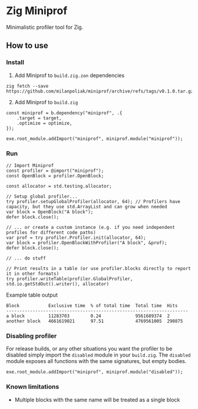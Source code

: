 # Zig Miniprof

Minimalistic profiler tool for Zig.

## How to use

### Install

1. Add Miniprof to `build.zig.zon` dependencies

```shell
zig fetch --save https://github.com/milanpoliak/miniprof/archive/refs/tags/v0.1.0.tar.gz
```

2. Add Miniprof to `build.zig`

```zig
const miniprof = b.dependency("miniprof", .{
    .target = target,
    .optimize = optimize,
});

exe.root_module.addImport("miniprof", miniprof.module("miniprof"));
```

### Run

```zig
// Import Miniprof
const profiler = @import("miniprof");
const OpenBlock = profiler.OpenBlock;

const allocator = std.testing.allocator;

// Setup global profiler...
try profiler.setupGlobalProfiler(allocator, 64); // Profilers have capacity, but they use std.ArrayList and can grow when needed
var block = OpenBlock("A block");
defer block.close();

// ... or create a custom instance (e.g. if you need independent profiles for different code paths) 
var prof = try profiler.Profiler.init(allocator, 64);
var block = profiler.OpenBlockWithProfiler("A block", &prof);
defer block.close();

// ... do stuff

// Print results in a table (or use profiler.blocks directly to report it in other formats)
try profiler.writeTable(profiler.GlobalProfiler, std.io.getStdOut().writer(), allocator)
```

Example table output

```text
Block           Exclusive time  % of total time  Total time  Hits    
---------------------------------------------------------------------
a block         11283703        0.24             9561689374  2       
another block   4661619021      97.51            4769561005  290875 
```

### Disabling profiler

For release builds, or any other situations you want the profiler to be disabled
simply import the `disabled` module in your `build.zig`.
The `disabled` module exposes all functions with the same signatures, but empty bodies.

```zig
exe.root_module.addImport("miniprof", miniprof.module("disabled"));
```

### Known limitations

- Multiple blocks with the same name will be treated as a single block 